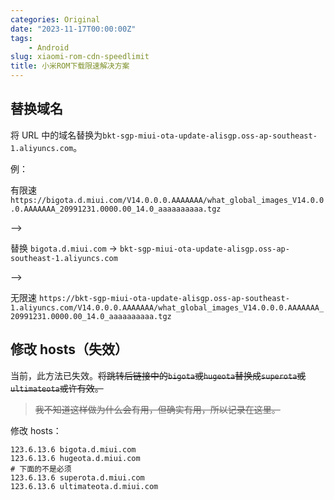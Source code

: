 ```yaml
---
categories: Original
date: "2023-11-17T00:00:00Z"
tags:
    - Android
slug: xiaomi-rom-cdn-speedlimit
title: 小米ROM下载限速解决方案
---
```


## 替换域名

将 URL 中的域名替换为`bkt-sgp-miui-ota-update-alisgp.oss-ap-southeast-1.aliyuncs.com`。

例：

有限速 `https://bigota.d.miui.com/V14.0.0.0.AAAAAAA/what_global_images_V14.0.0.0.AAAAAAA_20991231.0000.00_14.0_aaaaaaaaaa.tgz`

-->

替换 `bigota.d.miui.com` -> `bkt-sgp-miui-ota-update-alisgp.oss-ap-southeast-1.aliyuncs.com`

-->

无限速 `https://bkt-sgp-miui-ota-update-alisgp.oss-ap-southeast-1.aliyuncs.com/V14.0.0.0.AAAAAAA/what_global_images_V14.0.0.0.AAAAAAA_20991231.0000.00_14.0_aaaaaaaaaa.tgz`

## 修改 hosts（失效）

当前，此方法已失效。~~将跳转后链接中的`bigota`或`hugeota`替换成`superota`或`ultimateota`或许有效。~~

> ~~我不知道这样做为什么会有用，但确实有用，所以记录在这里。~~

修改 hosts：

```plaintext
123.6.13.6 bigota.d.miui.com
123.6.13.6 hugeota.d.miui.com
# 下面的不是必须
123.6.13.6 superota.d.miui.com
123.6.13.6 ultimateota.d.miui.com
```
